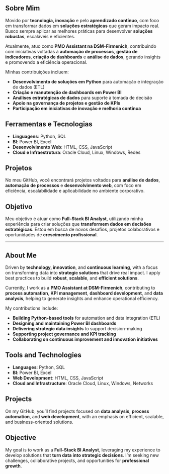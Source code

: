## Sobre Mim

Movido por **tecnologia, inovação** e pelo **aprendizado contínuo**, com foco em transformar dados em **soluções estratégicas** que geram impacto real. Busco sempre aplicar as melhores práticas para desenvolver **soluções robustas**, escaláveis e eficientes.

Atualmente, atuo como **PMO Assistant na DSM-Firmenich**, contribuindo com iniciativas voltadas à **automação de processos**, **gestão de indicadores**, **criação de dashboards** e **análise de dados**, gerando insights e promovendo a eficiência operacional.

Minhas contribuições incluem:
- **Desenvolvimento de soluções em Python** para automação e integração de dados (ETL)
- **Criação e manutenção de dashboards em Power BI**
- **Análises estratégicas de dados** para suporte à tomada de decisão
- **Apoio na governança de projetos e gestão de KPIs**
- **Participação em iniciativas de inovação e melhoria contínua**

## Ferramentas e Tecnologias

- **Linguagens**: Python, SQL  
- **BI**: Power BI, Excel  
- **Desenvolvimento Web**: HTML, CSS, JavaScript  
- **Cloud e Infraestrutura**: Oracle Cloud, Linux, Windows, Redes

## Projetos

No meu GitHub, você encontrará projetos voltados para **análise de dados**, **automação de processos** e **desenvolvimento web**, com foco em eficiência, escalabilidade e aplicabilidade no ambiente corporativo.

## Objetivo

Meu objetivo é atuar como **Full-Stack BI Analyst**, utilizando minha experiência para criar soluções que **transformem dados em decisões estratégicas**. Estou em busca de novos desafios, projetos colaborativos e oportunidades de **crescimento profissional**.

---

## About Me

Driven by **technology, innovation**, and **continuous learning**, with a focus on transforming data into **strategic solutions** that drive real impact. I apply best practices to build **robust**, **scalable**, and **efficient solutions**.

Currently, I work as a **PMO Assistant at DSM-Firmenich**, contributing to **process automation**, **KPI management**, **dashboard development**, and **data analysis**, helping to generate insights and enhance operational efficiency.

My contributions include:
- **Building Python-based tools** for automation and data integration (ETL)
- **Designing and maintaining Power BI dashboards**
- **Delivering strategic data insights** to support decision-making
- **Supporting project governance and KPI tracking**
- **Collaborating on continuous improvement and innovation initiatives**

## Tools and Technologies

- **Languages**: Python, SQL  
- **BI**: Power BI, Excel  
- **Web Development**: HTML, CSS, JavaScript  
- **Cloud and Infrastructure**: Oracle Cloud, Linux, Windows, Networks

## Projects

On my GitHub, you’ll find projects focused on **data analysis**, **process automation**, and **web development**, with an emphasis on efficient, scalable, and business-oriented solutions.

## Objective

My goal is to work as a **Full-Stack BI Analyst**, leveraging my experience to develop solutions that **turn data into strategic decisions**. I’m seeking new challenges, collaborative projects, and opportunities for **professional growth**.
